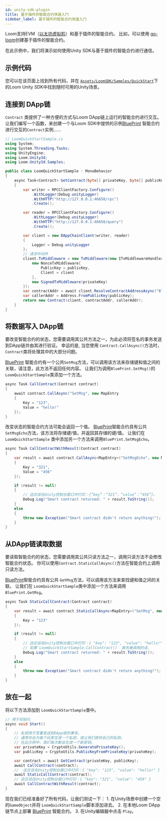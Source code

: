 ```yaml
---
id: unity-sdk-plugin
title: 基于插件的智能合约快速入门
sidebar_label: 基于插件的智能合约快速入门
---
```

Loom支持EVM（[以太坊虚拟机](evm.html)）和基于插件的智能合约。 比如，可以使用 [go-loom](https://github.com/loomnetwork/go-loom)创建基于插件的智能合约。

在此示例中，我们将演示如何使用Unity SDK与基于插件的智能合约进行通信。

## 示例代码

您可以在该页面上找到所有代码，并在 [`Assets/LoomSDK/Samples/QuickStart`](https://github.com/loomnetwork/unity3d-sdk/tree/master/Assets/LoomSDK/Samples/QuickStart)下的Loom Unity SDK中找到随时可用的Unity场景。

## 连接到 DApp链

`Contract` 类提供了一种方便的方式与Loom DApp链上运行的智能合约进行交互。 让我们编写一个函数，来创建一个与Loom SDK中提供的示例[BluePrint](https://github.com/loomnetwork/weave-blueprint/blob/master/src/blueprint.go) 智能合约进行交互的`Contract`实例......

```csharp
// LoomQuickStartSample.cs
using System;
using System.Threading.Tasks;
using UnityEngine;
using Loom.Unity3d;
using Loom.Unity3d.Samples;

public class LoomQuickStartSample : MonoBehavior
{
    async Task<Contract> GetContract(byte[] privateKey, byte[] publicKey)
    {
        var writer = RPCClientFactory.Configure()
            .WithLogger(Debug.unityLogger)
            .WithHTTP("http://127.0.0.1:46658/rpc")
            .Create();

        var reader = RPCClientFactory.Configure()
            .WithLogger(Debug.unityLogger)
            .WithHTTP("http://127.0.0.1:46658/query")
            .Create();

        var client = new DAppChainClient(writer, reader)
        {
            Logger = Debug.unityLogger
        };
        // 请求中间件
        client.TxMiddleware = new TxMiddleware(new ITxMiddlewareHandler[]{
            new NonceTxMiddleware{
                PublicKey = publicKey,
                Client = client
            },
            new SignedTxMiddleware(privateKey)
        });
        var contractAddr = await client.ResolveContractAddressAsync("BluePrint");
        var callerAddr = Address.FromPublicKey(publicKey);
        return new Contract(client, contractAddr, callerAddr);
    }
}
```

## 将数据写入 DApp链

要改变智能合约的状态，您需要调用其公共方法之一，为此必须将签名的事务发送到DApp链并由其进行验证。 幸运的是, 当您使用 `Contract.CallAsync()`方法时， `Contract`类将处理其中的大部分问题。

[BluePrint](https://github.com/loomnetwork/weave-blueprint/blob/master/src/blueprint.go) 智能合约有一个公共`SetMsg`方法，可以调用该方法来存储键和值之间的关联，请注意，此方法不返回任何内容。 让我们为调用`BluePrint.SetMsg()`的`LoomQuickStartSample`类添加一个方法。

```csharp
async Task CallContract(Contract contract)
{
    await contract.CallAsync("SetMsg", new MapEntry
    {
        Key = "123",
        Value = "hello!"
    });
}
```

改变状态的智能合约方法可能会返回一个值。 [BluePrint](https://github.com/loomnetwork/weave-blueprint/blob/master/src/blueprint.go)智能合约具有公共 `SetMsgEcho`方法，该方法将存储键/值，并返回其存储的键/值。 让我们在 `LoomQuickStartSample` 类中添加另一个方法来调用`BluePrint.SetMsgEcho`。

```csharp
async Task CallContractWithResult(Contract contract)
{
    var result = await contract.CallAsync<MapEntry>("SetMsgEcho", new MapEntry
    {
        Key = "321",
        Value = "456"
    });

    if (result != null)
    {
        // 这应该在Unity控制台窗口中打印：{“key”：“321”，“value”：“456”}。
        Debug.Log("Smart contract returned: " + result.ToString());
    }
    else
    {
        throw new Exception("Smart contract didn't return anything!");
    }
}
```

## 从DApp链读取数据

要读取智能合约的状态，您需要调用其公共只读方法之一，调用只读方法不会修改智能合约状态。 你可以使用`Contract.StaticCallAsync()`方法在智能合约上调用只读方法。

[BluePrint](https://github.com/loomnetwork/weave-blueprint/blob/master/src/blueprint.go)智能合约具有公共 `GetMsg`方法，可以调用该方法来查找键和值之间的关联。 让我们在 `LoomQuickStartSample`类中添加一个方法来调用`BluePrint.GetMsg`。

```csharp
async Task StaticCallContract(Contract contract)
{
    var result = await contract.StaticCallAsync<MapEntry>("GetMsg", new MapEntry
    {
        Key = "123"
    });

    if (result != null)
    {
        // 这应该在Unity控制台窗口中打印：{ "key": "123", "value": "hello!" }
        // 如果`LoomQuickStartSample.CallContract()` 首先被调用的话.
        Debug.Log("Smart contract returned: " + result.ToString());
    }
    else
    {
        throw new Exception("Smart contract didn't return anything!");
    }
}
```

## 放在一起

将以下方法添加到 `LoomQuickStartSample`类中。

```csharp
// 用于初始化
async void Start()
{
    // 私钥用于签署发送到DApp链的事务。
    // 通常你会为每个玩家生成一个私钥，或让他们提供自己的私钥。
    // 在此示例中，我们每次都会生成一个新密钥。
    var privateKey = CryptoUtils.GeneratePrivateKey();
    var publicKey = CryptoUtils.PublicKeyFromPrivateKey(privateKey);

    var contract = await GetContract(privateKey, publicKey);
    await CallContract(contract);
    //  这应该在Unity控制台窗口中打印：{ "key": "123", "value": "hello!" } 
    await StaticCallContract(contract);
    // 这应该在Unity控制台窗口中打印：{ "key": "321", "value": "456" } 
    await CallContractWithResult(contract);
}
```

现在我们已经准备好了所有代码，让我们测试一下： 1. 在Unity场景中创建一个空的`GameObject`并将 `LoomQuickStartSample`脚本添加进去。 2. 在本地Loom DApp链节点上部署 [BluePrint](https://github.com/loomnetwork/weave-blueprint/blob/master/src/blueprint.go) 智能合约。 3. 在Unity编辑器中点击 `Play`。
